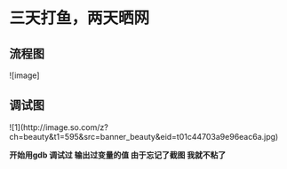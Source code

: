 <h1> 三天打鱼，两天晒网</h1>
<h2>流程图 </h2>
![image]<https://github.com/JacketPL/fish/blob/master/liu.png>
<h2>调试图</h2>
![1](http://image.so.com/z?ch=beauty&t1=595&src=banner_beauty&eid=t01c44703a9e96eac6a.jpg)


**开始用gdb 调试过 输出过变量的值 由于忘记了截图 我就不粘了**
